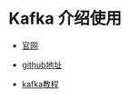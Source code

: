 # Kafka 介绍使用

- [官网](http://kafka.apache.org/)

- [github地址](https://github.com/apache/kafka)

- [kafka教程](https://www.w3cschool.cn/apache_kafka/)